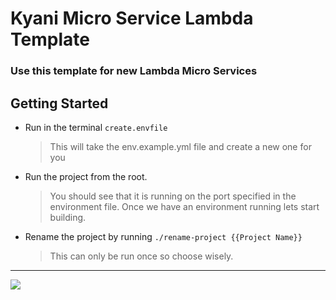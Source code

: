 # Kyani Micro Service Lambda Template
### Use this template for new Lambda Micro Services

## Getting Started
- Run in the terminal ```create.envfile ```
  > This will take the env.example.yml file and create a new one for you
- Run the project from the root.
  > You should see that it is running on the port specified in the environment file.
  > Once we have an environment running lets start building.
- Rename the project by running ```./rename-project {{Project Name}}```
  > This can only be run once so choose wisely.
  
---
![](https://s3-us-west-2.amazonaws.com/assets.kyani.net/github/Screenshot+from+2019-11-20+11-31-18.png)
